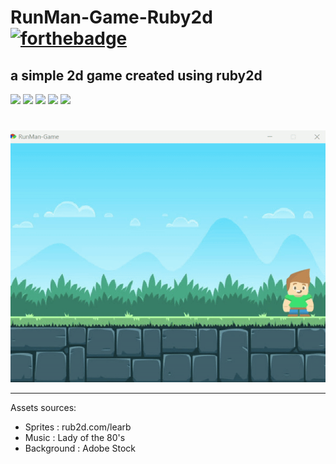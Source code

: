 # RunMan-Game-Ruby2d [![forthebadge](https://forthebadge.com/images/badges/built-with-love.svg)](https://forthebadge.com)

## a simple 2d game created using ruby2d



![](https://img.shields.io/badge/maintained-yes-green?style=for-the-badge)
![](https://img.shields.io/github/forks/agneay/RunMan-Game-Ruby2d?style=for-the-badge)
![](https://img.shields.io/github/issues/agneay/RunMan-Game-Ruby2d?style=for-the-badge)
![](https://img.shields.io/github/stars/agneay/RunMan-Game-Ruby2d?style=for-the-badge)
![](https://img.shields.io/github/license/agneay/RunMan-Game-Ruby2d?style=for-the-badge)

#
# 



![](https://github.com/agneay/RunMan-Game-Ruby2d/blob/main/assets/video/video-ezgif.com-video-to-gif-converter.gif)

---
Assets sources:
* Sprites     : rub2d.com/learb
* Music       : Lady of the 80's
* Background  : Adobe Stock
